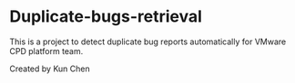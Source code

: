 # Duplicate-bugs-retrieval
This is a project to detect duplicate bug reports automatically for VMware CPD platform team.

Created by Kun Chen
